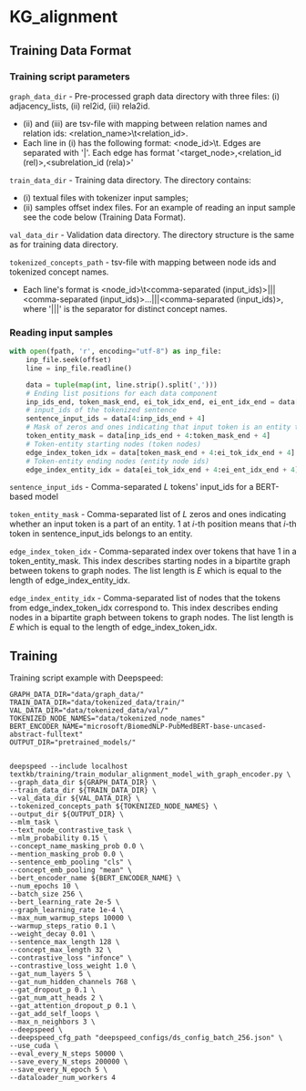 # KG_alignment


## Training Data Format

### Training script parameters

`graph_data_dir` - Pre-processed graph data directory with three files: (i) adjacency_lists, (ii) rel2id, (iii) rela2id.
  * (ii) and (iii) are tsv-file with mapping between relation names and relation ids: <relation_name>\t<relation_id>.
  * Each line in (i) has the following format: <node_id>\t<edges>. Edges are separated with '|'. Each edge has format '<target_node>,<relation_id (rel)>,<subrelation_id (rela)>'

`train_data_dir`  - Training data directory. The directory contains:
  * (i) textual files with tokenizer input samples;
  * (ii) samples offset index files. For an example of reading an input sample see the code below (Training Data Format).

`val_data_dir` - Validation data directory. The directory structure is the same as for training data directory.

`tokenized_concepts_path` - tsv-file with mapping between node ids and tokenized concept names.
  * Each line's format is <node_id>\t<comma-separated (input_ids)>|||<comma-separated (input_ids)>...|||<comma-separated (input_ids)>, where '|||' is the separator for distinct concept names.



### Reading input samples

```python
with open(fpath, 'r', encoding="utf-8") as inp_file:
    inp_file.seek(offset)
    line = inp_file.readline()

    data = tuple(map(int, line.strip().split(',')))
    # Ending list positions for each data component
    inp_ids_end, token_mask_end, ei_tok_idx_end, ei_ent_idx_end = data[:4]
    # input_ids of the tokenized sentence
    sentence_input_ids = data[4:inp_ids_end + 4]
    # Mask of zeros and ones indicating that input token is an entity token 
    token_entity_mask = data[inp_ids_end + 4:token_mask_end + 4]
    # Token-entity starting nodes (token nodes)
    edge_index_token_idx = data[token_mask_end + 4:ei_tok_idx_end + 4]
    # Token-entity ending nodes (entity node ids)
    edge_index_entity_idx = data[ei_tok_idx_end + 4:ei_ent_idx_end + 4]
```


`sentence_input_ids` - Comma-separated $L$ tokens' input_ids for a BERT-based model

`token_entity_mask` - Comma-separated list of $L$ zeros and ones indicating whether an input token is a part of an entity. 1 at $i$-th position means that $i$-th token in sentence_input_ids belongs to an entity.

`edge_index_token_idx` - Comma-separated index over tokens that have 1 in a token_entity_mask. This index describes starting nodes in a bipartite graph between tokens to graph nodes. The list length is $E$ which is equal to the length of edge_index_entity_idx.

`edge_index_entity_idx` - Comma-separated list of nodes that the tokens from edge_index_token_idx correspond to. This index describes ending nodes in a bipartite graph between tokens to graph nodes. The list length is $E$ which is equal to the length of edge_index_token_idx.

## Training

Training script example with Deepspeed:

```
GRAPH_DATA_DIR="data/graph_data/"
TRAIN_DATA_DIR="data/tokenized_data/train/"
VAL_DATA_DIR="data/tokenized_data/val/"
TOKENIZED_NODE_NAMES="data/tokenized_node_names"
BERT_ENCODER_NAME="microsoft/BiomedNLP-PubMedBERT-base-uncased-abstract-fulltext"
OUTPUT_DIR="pretrained_models/"


deepspeed --include localhost textkb/training/train_modular_alignment_model_with_graph_encoder.py \
--graph_data_dir ${GRAPH_DATA_DIR} \
--train_data_dir ${TRAIN_DATA_DIR} \
--val_data_dir ${VAL_DATA_DIR} \
--tokenized_concepts_path ${TOKENIZED_NODE_NAMES} \
--output_dir ${OUTPUT_DIR} \
--mlm_task \
--text_node_contrastive_task \
--mlm_probability 0.15 \
--concept_name_masking_prob 0.0 \
--mention_masking_prob 0.0 \
--sentence_emb_pooling "cls" \
--concept_emb_pooling "mean" \
--bert_encoder_name ${BERT_ENCODER_NAME} \
--num_epochs 10 \
--batch_size 256 \
--bert_learning_rate 2e-5 \
--graph_learning_rate 1e-4 \
--max_num_warmup_steps 10000 \
--warmup_steps_ratio 0.1 \
--weight_decay 0.01 \
--sentence_max_length 128 \
--concept_max_length 32 \
--contrastive_loss "infonce" \
--contrastive_loss_weight 1.0 \
--gat_num_layers 5 \
--gat_num_hidden_channels 768 \
--gat_dropout_p 0.1 \
--gat_num_att_heads 2 \
--gat_attention_dropout_p 0.1 \
--gat_add_self_loops \
--max_n_neighbors 3 \
--deepspeed \
--deepspeed_cfg_path "deepspeed_configs/ds_config_batch_256.json" \
--use_cuda \
--eval_every_N_steps 50000 \
--save_every_N_steps 200000 \
--save_every_N_epoch 5 \
--dataloader_num_workers 4
```

